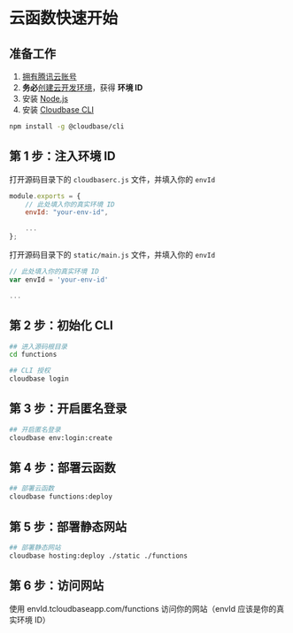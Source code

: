 # 云函数快速开始

## 准备工作
1. [拥有腾讯云账号](https://docs.cloudbase.net/quick-start/create-env.html)
2. **务必**[创建云开发环境](https://docs.cloudbase.net/quick-start/create-env.html)，获得 **环境 ID**
3. 安装 [Node.js](https://nodejs.org/en/)
4. 安装 [Cloudbase CLI](https://docs.cloudbase.net/quick-start/install-cli.html)

```sh
npm install -g @cloudbase/cli
```

## 第 1 步：注入环境 ID

打开源码目录下的 `cloudbaserc.js` 文件，并填入你的 `envId`

```js
module.exports = {
    // 此处填入你的真实环境 ID
    envId: "your-env-id",

    ...
};
```

打开源码目录下的 `static/main.js` 文件，并填入你的 `envId`

```js
// 此处填入你的真实环境 ID
var envId = 'your-env-id'

...
```

## 第 2 步：初始化 CLI

```sh
## 进入源码根目录
cd functions

## CLI 授权
cloudbase login
```

## 第 3 步：开启匿名登录

```sh
## 开启匿名登录
cloudbase env:login:create
```

## 第 4 步：部署云函数

```sh
## 部署云函数
cloudbase functions:deploy
```

## 第 5 步：部署静态网站

```sh
## 部署静态网站
cloudbase hosting:deploy ./static ./functions
```

## 第 6 步：访问网站

使用 envId.tcloudbaseapp.com/functions 访问你的网站（envId 应该是你的真实环境 ID）